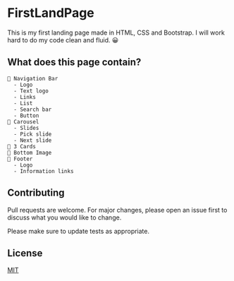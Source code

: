 # FirstLandPage

This is my first landing page made in HTML, CSS and Bootstrap. I will work hard to do my code clean and fluid. 😀 

## What does this page contain?

```text
🔸 Navigation Bar
  - Logo
  - Text logo
  - Links
  - List
  - Search bar
  - Button
🔸 Carousel
  - Slides
  - Pick slide
  - Next slide
🔸 3 Cards
🔸 Bottom Image
🔸 Footer
  - Logo
  - Information links
```

## Contributing
Pull requests are welcome. For major changes, please open an issue first to discuss what you would like to change.

Please make sure to update tests as appropriate.

## License
[MIT](https://choosealicense.com/licenses/mit/)
